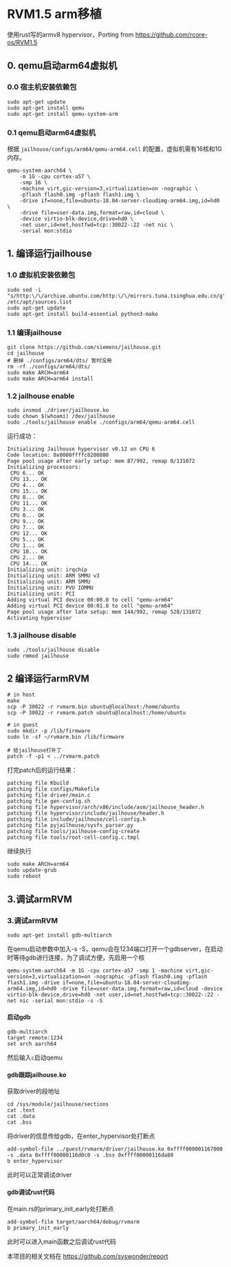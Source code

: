 # RVM1.5 arm移植

使用rust写的armv8 hypervisor，Porting from 
https://github.com/rcore-os/RVM1.5

## 0. qemu启动arm64虚拟机
### 0.0 宿主机安装依赖包
```shell
sudo apt-get update
sudo apt-get install qemu
sudo apt-get install qemu-system-arm
```
### 0.1 qemu启动arm64虚拟机
根据 `jailhouse/configs/arm64/qemu-arm64.cell` 的配置，虚拟机需有16核和1G内存。
```shell
qemu-system-aarch64 \
	-m 1G -cpu cortex-a57 \
	-smp 16 \
	-machine virt,gic-version=3,virtualization=on -nographic \
	-pflash flash0.img -pflash flash1.img \
	-drive if=none,file=ubuntu-18.04-server-cloudimg-arm64.img,id=hd0 \
	-drive file=user-data.img,format=raw,id=cloud \
	-device virtio-blk-device,drive=hd0 \
	-net user,id=net,hostfwd=tcp::30022-:22 -net nic \
	-serial mon:stdio
```

## 1. 编译运行jailhouse

### 1.0 虚拟机安装依赖包

```shell
sudo sed -i "s/http:\/\/archive.ubuntu.com/http:\/\/mirrors.tuna.tsinghua.edu.cn/g" /etc/apt/sources.list
sudo apt-get update
sudo apt-get install build-essential python3-mako
```

### 1.1 编译jailhouse

```shell
git clone https://github.com/siemens/jailhouse.git
cd jailhouse
# 删掉 ./configs/arm64/dts/ 暂时没用
rm -rf ./configs/arm64/dts/
sudo make ARCH=arm64
sudo make ARCH=arm64 install
```

### 1.2 jailhouse enable

```shell
sudo insmod ./driver/jailhouse.ko
sudo chown $(whoami) /dev/jailhouse
sudo ./tools/jailhouse enable ./configs/arm64/qemu-arm64.cell
```

运行成功：

```
Initializing Jailhouse hypervisor v0.12 on CPU 6
Code location: 0x0000ffffc0200800
Page pool usage after early setup: mem 87/992, remap 0/131072
Initializing processors:
 CPU 6... OK
 CPU 13... OK
 CPU 4... OK
 CPU 15... OK
 CPU 8... OK
 CPU 11... OK
 CPU 3... OK
 CPU 0... OK
 CPU 9... OK
 CPU 7... OK
 CPU 12... OK
 CPU 5... OK
 CPU 1... OK
 CPU 10... OK
 CPU 2... OK
 CPU 14... OK
Initializing unit: irqchip
Initializing unit: ARM SMMU v3
Initializing unit: ARM SMMU
Initializing unit: PVU IOMMU
Initializing unit: PCI
Adding virtual PCI device 00:00.0 to cell "qemu-arm64"
Adding virtual PCI device 00:01.0 to cell "qemu-arm64"
Page pool usage after late setup: mem 144/992, remap 528/131072
Activating hypervisor
```

### 1.3 jailhouse disable

```shell
sudo ./tools/jailhouse disable
sudo rmmod jailhouse
```

## 2 编译运行armRVM

```shell
# in host
make
scp -P 30022 -r rvmarm.bin ubuntu@localhost:/home/ubuntu
scp -P 30022 -r rvmarm.patch ubuntu@localhost:/home/ubuntu

# in guest
sudo mkdir -p /lib/firmware
sudo ln -sf ~/rvmarm.bin /lib/firmware

# 给jailhouse打补丁
patch -f -p1 < ../rvmarm.patch
```

打完patch后的运行结果：

```
patching file Kbuild
patching file configs/Makefile
patching file driver/main.c
patching file gen-config.sh
patching file hypervisor/arch/x86/include/asm/jailhouse_header.h
patching file hypervisor/include/jailhouse/header.h
patching file include/jailhouse/cell-config.h
patching file pyjailhouse/sysfs_parser.py
patching file tools/jailhouse-config-create
patching file tools/root-cell-config.c.tmpl
```

继续执行

```shell
sudo make ARCH=arm64
sudo update-grub
sudo reboot
```

## 3.调试armRVM

### 3.调试armRVM

```shell
sudo apt-get install gdb-multiarch
```

在qemu启动参数中加入-s -S，qemu会在1234端口打开一个gdbserver，在启动时等待gdb进行连接，为了调试方便，先启用一个核

```shell
qemu-system-aarch64	-m 1G -cpu cortex-a57 -smp 1 -machine virt,gic-version=3,virtualization=on -nographic -pflash flash0.img -pflash flash1.img -drive if=none,file=ubuntu-18.04-server-cloudimg-arm64.img,id=hd0 -drive file=user-data.img,format=raw,id=cloud -device virtio-blk-device,drive=hd0 -net user,id=net,hostfwd=tcp::30022-:22 -net nic -serial mon:stdio -s -S
```

#### 启动gdb

```shell
gdb-multiarch
target remote:1234
set arch aarch64
```

然后输入`c`启动qemu

#### gdb跟踪jailhouse.ko

获取driver的段地址

```shell
cd /sys/module/jailhouse/sections
cat .text
cat .data
cat .bss
```

将driver的信息传给gdb，在enter_hypervisor处打断点

```gdb
add-symbol-file ../guest/rvmarm/driver/jailhouse.ko 0xffff000001167000 -s .data 0xffff00000116d0c0 -s .bss 0xffff00000116da80
b enter_hypervisor
```

此时可以正常调试driver

#### gdb调试rust代码

在main.rs的primary_init_early处打断点

```
add-symbol-file target/aarch64/debug/rvmarm
b primary_init_early
```

此时可以进入main函数之后调试rust代码

本项目的相关文档在
https://github.com/syswonder/report



